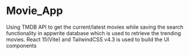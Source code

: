 # Movie_App
Using TMDB API to get the current/latest movies while saving the search functionality in appwrite database which is used to retrieve the trending movies. React 15(Vite) and TailwindCSS v4.3 is used to build the UI components
